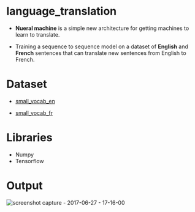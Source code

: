 # language_translation

* **Nueral machine** is a simple new architecture for getting machines to learn to translate.

* Training a sequence to sequence model on a dataset of **English** and **French** sentences that can translate new sentences from English to French.


# Dataset

* [small_vocab_en](https://raw.githubusercontent.com/ashishmogha/language_translation/master/data/small_vocab_en?token=ARFQ9yZyeh_o-O6j7535eH5K1y7i12veks5ZW4BCwA%3D%3D)

* [small_vocab_fr](https://raw.githubusercontent.com/ashishmogha/language_translation/master/data/small_vocab_fr?token=ARFQ92cZacZr8zXDR551oXn90qfLVIDTks5ZW4BEwA%3D%3D) 


# Libraries

* Numpy
* Tensorflow

# Output 

![screenshot capture - 2017-06-27 - 17-16-00](https://user-images.githubusercontent.com/17912055/27586067-58a29dee-5b5c-11e7-8764-708b9fe26cd0.png)

